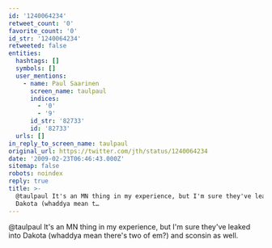```yaml
---
id: '1240064234'
retweet_count: '0'
favorite_count: '0'
id_str: '1240064234'
retweeted: false
entities:
  hashtags: []
  symbols: []
  user_mentions:
    - name: Paul Saarinen
      screen_name: taulpaul
      indices:
        - '0'
        - '9'
      id_str: '82733'
      id: '82733'
  urls: []
in_reply_to_screen_name: taulpaul
original_url: https://twitter.com/jth/status/1240064234
date: '2009-02-23T06:46:43.000Z'
sitemap: false
robots: noindex
reply: true
title: >-
  @taulpaul It's an MN thing in my experience, but I'm sure they've leaked into
  Dakota (whaddya mean t…
---
```


@taulpaul It's an MN thing in my experience, but I'm sure they've leaked into Dakota (whaddya mean there's two of em?) and sconsin as well.